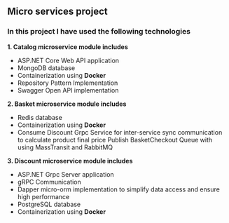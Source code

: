 
## Micro services project

### In this project I have used the following technologies

**1. Catalog microservice module includes**
   - ASP.NET Core Web API application
   - MongoDB database 
   - Containerization using **Docker**
   - Repository Pattern Implementation
   - Swagger Open API implementation
   
**2. Basket microservice module includes**

- Redis database
- Containerization using **Docker**
- Consume Discount Grpc Service for inter-service sync communication to calculate product final price
Publish BasketCheckout Queue with using MassTransit and RabbitMQ

**3. Discount microservice module includes**

- ASP.NET Grpc Server application
- gRPC Communication 
- Dapper micro-orm implementation to simplify data access and ensure high performance
- PostgreSQL database 
- Containerization using **Docker**

